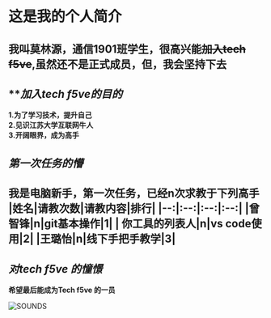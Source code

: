 # 这是我的个人简介
**我叫莫林源，通信1901班学生，很高兴能~~加入tech f5ve~~,虽然还不是正式成员，但，我会坚持下去**
----
## *****加入tech f5ve的目的***   
**1.为了学习技术，提升自己**  
**2.见识江苏大学互联网牛人**  
**3.开阔眼界，成为高手**  
## ***第一次任务的懵***
**我是电脑新手，第一次任务，已经n次求教于下列高手**   
|姓名|请教次数|请教内容|排行|
|--:|:--:|:--:|:--:|
|曾智锋|n|git基本操作|1|
| 你工具的列表人|n|vs code使用|2|
|王璐怡|n|线下手把手教学|3|
-----------
 
## ***对tech f5ve 的憧憬***   
**希望最后能成为Tech f5ve 的一员**

![SOUNDS](https://user.qzone.qq.com/82018502/311/)

  
   
  


